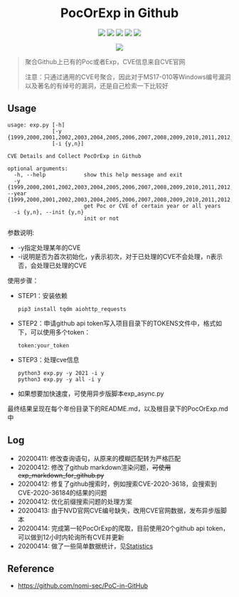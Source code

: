 <h1 align="center">PocOrExp in Github</h1>

<p align="center">
  <img      src="https://img.shields.io/badge/python3-3.6-blue"/>
  <img      src="https://img.shields.io/github/stars/ycdxsb/PocOrExp_in_Github"/>  
  <img      src="https://img.shields.io/github/forks/ycdxsb/PocOrExp_in_Github"/> 
  <img      src="https://img.shields.io/github/issues/ycdxsb/PocOrExp_in_Github"/> 
  <img      src="https://img.shields.io/github/license/ycdxsb/PocOrExp_in_Github"/> 
</p>
<p align="center">
<img      src="https://img.shields.io/github/commit-activity/m/ycdxsb/PocOrExp_in_Github"/>
</p>     

> 聚合Github上已有的Poc或者Exp，CVE信息来自CVE官网
>
> 注意：只通过通用的CVE号聚合，因此对于MS17-010等Windows编号漏洞以及著名的有绰号的漏洞，还是自己检索一下比较好

## Usage

```
usage: exp.py [-h]
              [-y {1999,2000,2001,2002,2003,2004,2005,2006,2007,2008,2009,2010,2011,2012,2013,2014,2015,2016,2017,2018,2019,2020,2021,all}]
              [-i {y,n}]

CVE Details and Collect PocOrExp in Github

optional arguments:
  -h, --help            show this help message and exit
  -y {1999,2000,2001,2002,2003,2004,2005,2006,2007,2008,2009,2010,2011,2012,2013,2014,2015,2016,2017,2018,2019,2020,2021,all}, --year {1999,2000,2001,2002,2003,2004,2005,2006,2007,2008,2009,2010,2011,2012,2013,2014,2015,2016,2017,2018,2019,2020,2021,all}
                        get Poc or CVE of certain year or all years
  -i {y,n}, --init {y,n}
                        init or not
```
参数说明:
- -y指定处理某年的CVE
- -i说明是否为首次初始化，y表示初次，对于已处理的CVE不会处理，n表示否，会处理已处理的CVE


使用步骤：
- STEP1：安装依赖

  ```
  pip3 install tqdm aiohttp_requests
  ```

- STEP2：申请github api token写入项目目录下的TOKENS文件中，格式如下，可以使用多个token：

  ```
  token:your_token
  ```

- STEP3：处理cve信息

  ```
  python3 exp.py -y 2021 -i y
  python3 exp.py -y all -i y
  ```

- 如果想要加快速度，可使用异步版脚本exp_async.py

最终结果呈现在每个年份目录下的README.md，以及根目录下的PocOrExp.md中


## Log
- 20200411: 修改查询语句，从原来的模糊匹配转为严格匹配
- 20200412: 修改了github markdown渲染问题，~~可使用exp_markdown_for_github.py~~
- 20200412: 修复了github搜索时，例如搜索CVE-2020-3618，会搜索到CVE-2020-36184的结果的问题
- 20200412: 优化前缀搜索问题的处理方案
- 20200413: 由于NVD官网CVE编号缺失，改用CVE官网数据，发布异步版脚本
- 20200414: 完成第一轮PocOrExp的爬取，目前使用20个github api token，可以做到12小时内轮询所有CVE并更新
- 20200414: 做了一些简单数据统计，见[Statistics](https://github.com/ycdxsb/PocOrExp_in_Github/tree/main/Statistics/README.md)

## Reference
- https://github.com/nomi-sec/PoC-in-GitHub


